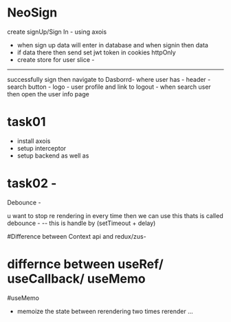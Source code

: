 # NeoSign

create signUp/Sign In - using axois 
- when sign up data will enter in database and when signin then data 
- if data there then send  set jwt token in cookies httpOnly
- create store for user slice - 
-------------
successfully sign then navigate to Dasborrd- where user has - 
header 
    - search button 
    - logo
    - user profile and link to logout 
    - when search user then open the user info page



# task01
- install axois 
- setup interceptor 
- setup backend as well as


# task02 - 

Debounce - 

u want to stop re rendering in every time then we can use this thats is called debounce - 
-- this is handle by (setTimeout + delay)


#Difference between Context api and redux/zus-

# differnce between useRef/ useCallback/ useMemo 

#useMemo 
- memoize the state between rerendering two times rerender ...


